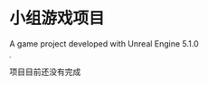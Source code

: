 # 小组游戏项目

A game project developed with Unreal Engine 5.1.0

<img src="https://user-images.githubusercontent.com/85596127/204088118-880b3710-cc29-4123-ba88-6025235ed9ac.jpg" style="zoom:20%;" />

项目目前还没有完成
